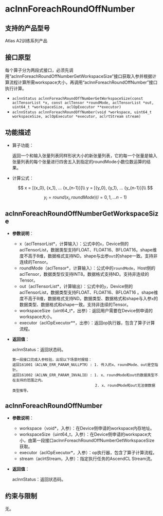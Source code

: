 # aclnnForeachRoundOffNumber

## 支持的产品型号

Atlas A2训练系列产品

## 接口原型

每个算子分为两段式接口，必须先调用“aclnnForeachRoundOffNumberGetWorkspaceSize”接口获取入参并根据计算流程计算所需workspace大小，再调用“aclnnForeachRoundOffNumber”接口执行计算。

- `aclnnStatus aclnnForeachRoundOffNumberGetWorkspaceSize(const aclTensorList *x, const aclTensor *roundMode, aclTensorList *out, uint64_t *workspaceSize, aclOpExecutor **executor)`
- `aclnnStatus aclnnForeachRoundOffNumber(void *workspace, uint64_t workspaceSize, aclOpExecutor *executor, aclrtStream stream)`

## 功能描述

- 算子功能：
  
  返回一个和输入张量列表同样形状大小的新张量列表，它的每一个张量是输入张量列表的每个张量进行四舍五入到指定的roundMode小数位数运算的结果。

- 计算公式：

  $$
  x = [{x_0}, {x_1}, ... {x_{n-1}}]\\
  y = [{y_0}, {y_1}, ... {y_{n-1}}]\\
  $$ 

  $$
  y_i = round(x_i, roundMode) (i=0,1,...n-1)
  $$

## aclnnForeachRoundOffNumberGetWorkspaceSize

- **参数说明**：

  - x（aclTensorList*，计算输入）：公式中的`x`，Device侧的aclTensorList，数据类型支持FLOAT、FLOAT16、BFLOAT16。shape维度不高于8维，数据格式支持ND。shape与出参`out`的shape一致。支持非连续的Tensor。
  - roundMode（aclTensor*，计算输入）：公式中的`roundMode`，Host侧的aclTensor，数据类型仅支持INT8。数据格式支持ND。支持非连续的Tensor。
  - out（aclTensorList*，计算输出）：公式中的`y`，Device侧的aclTensorList，数据类型支持FLOAT、FLOAT16、BFLOAT16 。shape维度不高于8维，数据格式支持ND。数据类型、数据格式和shape与入参`x`的数据类型、数据格式和shape一致。支持非连续的Tensor。
  - workspaceSize（uint64_t\*，出参）：返回用户需要在Device侧申请的workspace大小。
  - executor（aclOpExecutor\**，出参）：返回op执行器，包含了算子计算流程。

- **返回值**：

  aclnnStatus：返回状态码。

  ```
  第一段接口完成入参校验，出现以下场景时报错：
  返回161001（ACLNN_ERR_PARAM_NULLPTR）: 1. 传入的x、roundMode、out是空指针。
  返回161002（ACLNN_ERR_PARAM_INVALID）: 1. x、roundMode和out的数据类型不在支持的范围之内。
                                        2. x、roundMode和out无法做数据类型推导。
  ```

## aclnnForeachRoundOffNumber

- **参数说明**：

  - workspace（void\*，入参）：在Device侧申请的workspace内存地址。
  - workspaceSize（uint64_t，入参）：在Device侧申请的workspace大小，由第一段接口aclnnForeachRoundOffNumberGetWorkspaceSize获取。
  - executor（aclOpExecutor\*，入参）：op执行器，包含了算子计算流程。
  - stream（aclrtStream，入参）：指定执行任务的AscendCL Stream流。

- **返回值**：

  aclnnStatus：返回状态码。

## 约束与限制

无。

